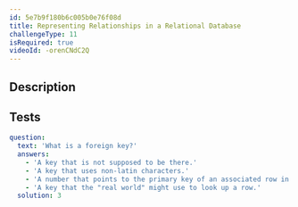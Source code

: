 ```yaml
---
id: 5e7b9f180b6c005b0e76f08d
title: Representing Relationships in a Relational Database
challengeType: 11
isRequired: true
videoId: -orenCNdC2Q
---
```


## Description
<section id='description'>

</section>

## Tests
<section id='tests'>

```yml
question:
  text: 'What is a foreign key?'
  answers:
    - 'A key that is not supposed to be there.'
    - 'A key that uses non-latin characters.'
    - 'A number that points to the primary key of an associated row in a different table.'
    - 'A key that the "real world" might use to look up a row.'
  solution: 3
```

</section>
